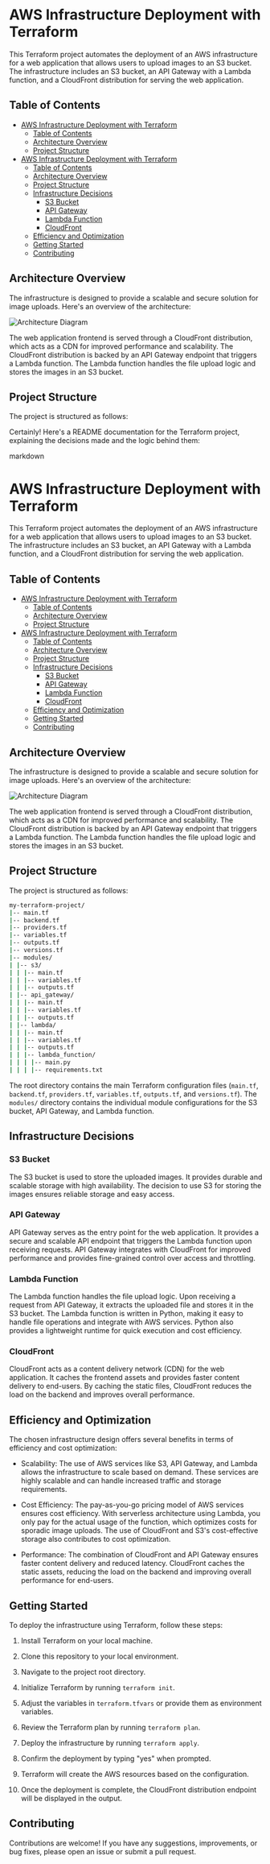 # AWS Infrastructure Deployment with Terraform

This Terraform project automates the deployment of an AWS infrastructure for a web application that allows users to upload images to an S3 bucket. The infrastructure includes an S3 bucket, an API Gateway with a Lambda function, and a CloudFront distribution for serving the web application.

## Table of Contents

- [AWS Infrastructure Deployment with Terraform](#aws-infrastructure-deployment-with-terraform)
  - [Table of Contents](#table-of-contents)
  - [Architecture Overview](#architecture-overview)
  - [Project Structure](#project-structure)
- [AWS Infrastructure Deployment with Terraform](#aws-infrastructure-deployment-with-terraform-1)
  - [Table of Contents](#table-of-contents-1)
  - [Architecture Overview](#architecture-overview-1)
  - [Project Structure](#project-structure-1)
  - [Infrastructure Decisions](#infrastructure-decisions)
    - [S3 Bucket](#s3-bucket)
    - [API Gateway](#api-gateway)
    - [Lambda Function](#lambda-function)
    - [CloudFront](#cloudfront)
  - [Efficiency and Optimization](#efficiency-and-optimization)
  - [Getting Started](#getting-started)
  - [Contributing](#contributing)

## Architecture Overview

The infrastructure is designed to provide a scalable and secure solution for image uploads. Here's an overview of the architecture:

![Architecture Diagram](diagrams/architecture.png)

The web application frontend is served through a CloudFront distribution, which acts as a CDN for improved performance and scalability. The CloudFront distribution is backed by an API Gateway endpoint that triggers a Lambda function. The Lambda function handles the file upload logic and stores the images in an S3 bucket.

## Project Structure

The project is structured as follows:

Certainly! Here's a README documentation for the Terraform project, explaining the decisions made and the logic behind them:

markdown

# AWS Infrastructure Deployment with Terraform

This Terraform project automates the deployment of an AWS infrastructure for a web application that allows users to upload images to an S3 bucket. The infrastructure includes an S3 bucket, an API Gateway with a Lambda function, and a CloudFront distribution for serving the web application.

## Table of Contents

- [AWS Infrastructure Deployment with Terraform](#aws-infrastructure-deployment-with-terraform)
  - [Table of Contents](#table-of-contents)
  - [Architecture Overview](#architecture-overview)
  - [Project Structure](#project-structure)
- [AWS Infrastructure Deployment with Terraform](#aws-infrastructure-deployment-with-terraform-1)
  - [Table of Contents](#table-of-contents-1)
  - [Architecture Overview](#architecture-overview-1)
  - [Project Structure](#project-structure-1)
  - [Infrastructure Decisions](#infrastructure-decisions)
    - [S3 Bucket](#s3-bucket)
    - [API Gateway](#api-gateway)
    - [Lambda Function](#lambda-function)
    - [CloudFront](#cloudfront)
  - [Efficiency and Optimization](#efficiency-and-optimization)
  - [Getting Started](#getting-started)
  - [Contributing](#contributing)

## Architecture Overview

The infrastructure is designed to provide a scalable and secure solution for image uploads. Here's an overview of the architecture:

![Architecture Diagram](diagrams/architecture.png)

The web application frontend is served through a CloudFront distribution, which acts as a CDN for improved performance and scalability. The CloudFront distribution is backed by an API Gateway endpoint that triggers a Lambda function. The Lambda function handles the file upload logic and stores the images in an S3 bucket.

## Project Structure

The project is structured as follows:

```sh
my-terraform-project/
|-- main.tf
|-- backend.tf
|-- providers.tf
|-- variables.tf
|-- outputs.tf
|-- versions.tf
|-- modules/
| |-- s3/
| | |-- main.tf
| | |-- variables.tf
| | |-- outputs.tf
| |-- api_gateway/
| | |-- main.tf
| | |-- variables.tf
| | |-- outputs.tf
| |-- lambda/
| | |-- main.tf
| | |-- variables.tf
| | |-- outputs.tf
| | |-- lambda_function/
| | | |-- main.py
| | | |-- requirements.txt
```

The root directory contains the main Terraform configuration files (`main.tf`, `backend.tf`, `providers.tf`, `variables.tf`, `outputs.tf`, and `versions.tf`). The `modules/` directory contains the individual module configurations for the S3 bucket, API Gateway, and Lambda function.

## Infrastructure Decisions

### S3 Bucket

The S3 bucket is used to store the uploaded images. It provides durable and scalable storage with high availability. The decision to use S3 for storing the images ensures reliable storage and easy access.

### API Gateway

API Gateway serves as the entry point for the web application. It provides a secure and scalable API endpoint that triggers the Lambda function upon receiving requests. API Gateway integrates with CloudFront for improved performance and provides fine-grained control over access and throttling.

### Lambda Function

The Lambda function handles the file upload logic. Upon receiving a request from API Gateway, it extracts the uploaded file and stores it in the S3 bucket. The Lambda function is written in Python, making it easy to handle file operations and integrate with AWS services. Python also provides a lightweight runtime for quick execution and cost efficiency.

### CloudFront

CloudFront acts as a content delivery network (CDN) for the web application. It caches the frontend assets and provides faster content delivery to end-users. By caching the static files, CloudFront reduces the load on the backend and improves overall performance.

## Efficiency and Optimization

The chosen infrastructure design offers several benefits in terms of efficiency and cost optimization:

- Scalability: The use of AWS services like S3, API Gateway, and Lambda allows the infrastructure to scale based on demand. These services are highly scalable and can handle increased traffic and storage requirements.

- Cost Efficiency: The pay-as-you-go pricing model of AWS services ensures cost efficiency. With serverless architecture using Lambda, you only pay for the actual usage of the function, which optimizes costs for sporadic image uploads. The use of CloudFront and S3's cost-effective storage also contributes to cost optimization.

- Performance: The combination of CloudFront and API Gateway ensures faster content delivery and reduced latency. CloudFront caches the static assets, reducing the load on the backend and improving overall performance for end-users.

## Getting Started

To deploy the infrastructure using Terraform, follow these steps:

1. Install Terraform on your local machine.

2. Clone this repository to your local environment.

3. Navigate to the project root directory.

4. Initialize Terraform by running `terraform init`.

5. Adjust the variables in `terraform.tfvars` or provide them as environment variables.

6. Review the Terraform plan by running `terraform plan`.

7. Deploy the infrastructure by running `terraform apply`.

8. Confirm the deployment by typing "yes" when prompted.

9. Terraform will create the AWS resources based on the configuration.

10. Once the deployment is complete, the CloudFront distribution endpoint will be displayed in the output.

## Contributing

Contributions are welcome! If you have any suggestions, improvements, or bug fixes, please open an issue or submit a pull request.
